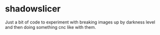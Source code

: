 # shadowslicer
Just a bit of code to experiment with breaking images up by darkness level and then doing something cnc like with them.
